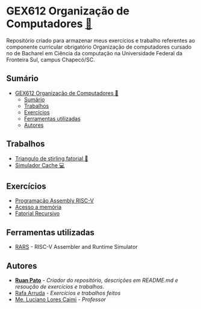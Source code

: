 # GEX612 Organização de Computadores [:link:](https://github.com/ruanpato/gex612) #

Repositório criado para armazenar meus exercícios e trabalho referentes ao componente curricular obrigatório Organização de computadores cursado no de Bacharel em Ciência da computação na Universidade Federal da Fronteira Sul, campus Chapecó/SC.

## Sumário ##

- [GEX612 Organização de Computadores :link:](#gex612-organiza%c3%a7%c3%a3o-de-computadores-link)
  - [Sumário](#sum%c3%a1rio)
  - [Trabalhos](#trabalhos)
  - [Exercícios](#exerc%c3%adcios)
  - [Ferramentas utilizadas](#ferramentas-utilizadas)
  - [Autores](#autores)

## Trabalhos ##

- [Triangulo de stirling fatorial :triangular_ruler:](https://github.com/ruanpato/gex612/tree/master/triangulo_stirling)
- [Simulador Cache :computer:](https://github.com/ruanpato/gex612/tree/master/simulador_cache)

## Exercícios ##

- [Programação Assembly RISC-V](https://github.com/ruanpato/gex612/tree/master/programacao_assembly_risc-v)
- [Acesso a memória](https://github.com/ruanpato/gex612/tree/master/acesso_a_memoria)
- [Fatorial Recursivo](https://github.com/ruanpato/gex612/tree/master/fatorial_recursivo)

## Ferramentas utilizadas ##

- [RARS](https://github.com/TheThirdOne/rars) - RISC-V Assembler and Runtime Simulator

## Autores ##

- **[Ruan Pato](https://github.com/ruanpato)** - *Criador do repositório, descrições em README.md e resoução de exercícios e trabalhos*.
- [Rafa Arruda](https://github.com/mazarafa) - *Exercícios e trabalhos feitos*
- [Me. Luciano Lores Caimi](https://github.com/lcaimi) - *Professor*
